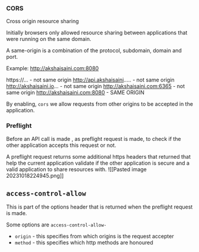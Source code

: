 ### CORS
Cross origin resource sharing

Initially browsers only allowed resource sharing between applications that were running on the same domain. 

A same-origin is a combination of the protocol, subdomain, domain and port. 

Example: 
http://akshaisaini.com:8080

https://... - not same origin
http://api.akshaisaini..... - not same origin
http://akshaisaini.io... - not same origin
http://akshaisaini.com:6365 - not same origin
http://akshaisaini.com:8080 - SAME ORIGIN

By enabling, `cors` we allow requests from other origins to be accepted in the application.

### Preflight
Before an API call is made , as preflight request is made, to check if the other application accepts this request or not. 

A preflight request returns some additional https headers that returned that help the current application validate if the other application is secure and a valid application to share resources with.
![[Pasted image 20231018224945.png]]

## `access-control-allow`

This is part of the options header that is returned when the preflight request is made. 

Some options are `access-control-allow-`
- `origin` - this specifies from which origins is the request accepter
- `method` - this specifies which http methods are honoured